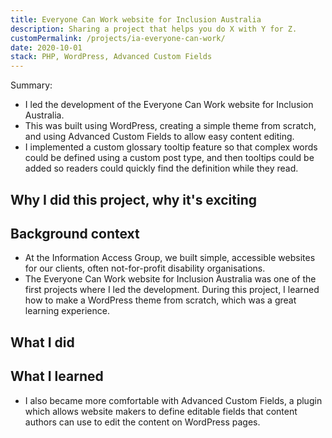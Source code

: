 ```yaml
---
title: Everyone Can Work website for Inclusion Australia
description: Sharing a project that helps you do X with Y for Z.
customPermalink: /projects/ia-everyone-can-work/
date: 2020-10-01
stack: PHP, WordPress, Advanced Custom Fields
---
```


Summary:
- I led the development of the Everyone Can Work website for Inclusion Australia.
- This was built using WordPress, creating a simple theme from scratch, and using Advanced Custom Fields to allow easy content editing.
- I implemented a custom glossary tooltip feature so that complex words could be defined using a custom post type, and then tooltips could be added so readers could quickly find the definition while they read.


## Why I did this project, why it's exciting

## Background context
- At the Information Access Group, we built simple, accessible websites for our
  clients, often not-for-profit disability organisations.
- The Everyone Can Work website for Inclusion Australia was one of the first
projects where I led the development. During this project, I learned how to make
a WordPress theme from scratch, which was a great learning experience.

## What I did

## What I learned
- I also became more comfortable with Advanced Custom Fields, a plugin which
allows website makers to define editable fields that content authors can use to
edit the content on WordPress pages.
